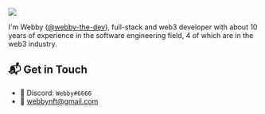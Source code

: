 ![](https://komarev.com/ghpvc/?username=WebbyNFT)

I'm Webby ([@webby-the-dev](https://twitter.com/webby_the_dev)), full-stack and web3 developer with about 10 years of experience in the software engineering field, 4 of which are in the web3 industry.

## 📬 Get in Touch

- 👤 Discord: `Webby#6666`
- 📧 [webbynft@gmail.com](mailto:webbynft@gmail.com)
